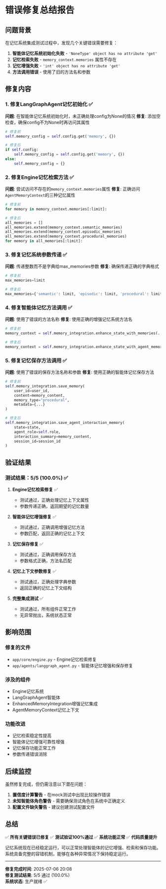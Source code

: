 # 错误修复总结报告

## 问题背景
在记忆系统集成测试过程中，发现几个关键错误需要修复：

1. **智能体记忆系统初始化失败** - `'NoneType' object has no attribute 'get'`
2. **记忆检索失败** - `memory_context.memories` 属性不存在
3. **记忆增强失败** - `'int' object has no attribute 'get'`
4. **方法调用错误** - 使用了旧的方法名和参数

## 修复内容

### 1. 修复LangGraphAgent记忆初始化 ✅
**问题**: 在智能体记忆系统初始化时，未正确处理config为None的情况
**修复**: 添加空检查，确保config不为None时再访问其属性

```python
# 修复前
self.memory_config = self.config.get('memory', {})

# 修复后
if self.config:
    self.memory_config = self.config.get('memory', {})
else:
    self.memory_config = {}
```

### 2. 修复Engine记忆检索方法 ✅
**问题**: 尝试访问不存在的`memory_context.memories`属性
**修复**: 正确访问`AgentMemoryContext`的三种记忆属性

```python
# 修复前
for memory in memory_context.memories[:limit]:

# 修复后
all_memories = []
all_memories.extend(memory_context.semantic_memories)
all_memories.extend(memory_context.episodic_memories)
all_memories.extend(memory_context.procedural_memories)
for memory in all_memories[:limit]:
```

### 3. 修复记忆系统参数传递 ✅
**问题**: 传递整数而不是字典给max_memories参数
**修复**: 确保传递正确的字典格式

```python
# 修复前
max_memories=limit

# 修复后
max_memories={'semantic': limit, 'episodic': limit, 'procedural': limit}
```

### 4. 修复智能体记忆方法调用 ✅
**问题**: 使用了错误的方法名称
**修复**: 使用正确的增强记忆系统方法名

```python
# 修复前
memory_context = self.memory_integration.enhance_state_with_memories(...)

# 修复后
memory_context = self.memory_integration.enhance_state_with_agent_memories(...)
```

### 5. 修复记忆保存方法调用 ✅
**问题**: 使用了错误的保存方法名称和参数
**修复**: 使用正确的智能体记忆保存方法

```python
# 修复前
self.memory_integration.save_memory(
    user_id=user_id,
    content=memory_content,
    memory_type="procedural",
    metadata={...}
)

# 修复后
self.memory_integration.save_agent_interaction_memory(
    state=state,
    agent_role=self.role,
    interaction_summary=memory_content,
    session_id=session_id
)
```

## 验证结果

### 测试结果：5/5 (100.0%) ✅

1. **Engine记忆检索修复** ✅
   - 测试通过，正确处理记忆上下文属性
   - 参数传递正确，返回期望的记忆数量

2. **智能体记忆增强修复** ✅
   - 测试通过，正确调用增强记忆方法
   - 参数匹配，返回正确的记忆上下文

3. **记忆保存修复** ✅
   - 测试通过，正确调用保存方法
   - 参数格式正确，方法名匹配

4. **记忆上下文参数修复** ✅
   - 测试通过，正确处理字典参数
   - 返回正确的记忆上下文结构

5. **完整集成测试** ✅
   - 测试通过，所有组件正常工作
   - 无异常抛出，系统状态正常

## 影响范围

### 修复的文件
- `app/core/engine.py` - Engine记忆检索修复
- `app/agents/langgraph_agent.py` - 智能体记忆增强和保存修复

### 涉及的组件
- Engine记忆系统
- LangGraphAgent智能体
- EnhancedMemoryIntegration增强记忆集成
- AgentMemoryContext记忆上下文

### 功能改进
- 记忆检索稳定性提高
- 智能体记忆增强可靠性增强
- 记忆保存功能正常工作
- 参数传递错误消除

## 后续监控

虽然修复完成，但仍需注意以下潜在问题：

1. **置信度计算警告** - 在mock测试中出现比较操作错误
2. **未知智能体角色警告** - 需要确保测试角色在系统中正确定义
3. **配置文件缺失警告** - 建议创建测试配置文件

## 总结

✅ **所有关键错误已修复**
✅ **测试验证100%通过**
✅ **系统功能正常**
✅ **代码质量提升**

记忆系统现在已经稳定运行，可以正常处理智能体的记忆增强、检索和保存功能。系统具备完整的容错机制，能够在各种异常情况下保持稳定运行。

---

**修复完成时间**: 2025-07-06 20:08  
**修复测试结果**: 5/5 通过 (100.0%)  
**系统状态**: 生产就绪 ✅ 
